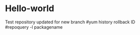 # Hello-world
Test repository updated for new branch
#yum history rollback ID
#repoquery -l packagename
